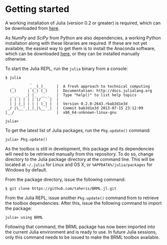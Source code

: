 Getting started
===============

A working installation of Julia (version 0.2 or greater) is required, which can be downloaded from [here](http://julialang.org/downloads/).

As *NumPy* and *SciPy* from Python are also dependencies, a working Python installation along with these libraries are required. If these are not yet available, the easiest way to get them is to install the Anaconda software, which can be downloaded [here](http://www.continuum.io/downloads), or they can be installed manually otherwise.

To start the Julia REPL, run the `julia` binary from a console:

```
$ julia
	       _
   _       _ _(_)_     |  A fresh approach to technical computing
  (_)     | (_) (_)    |  Documentation: http://docs.julialang.org
   _ _   _| |_  __ _   |  Type "help()" to list help topics
  | | | | | | |/ _` |  |
  | | |_| | | | (_| |  |  Version 0.2.0-2643.rbab3d1e3d
 _/ |\__'_|_|_|\__'_|  |  Commit bab3d1e3d 2013-07-15 23:12:09
|__/                   |  x86_64-unknown-linux-gnu

julia>
```

To get the latest list of Julia packages, run the `Pkg.update()` command:

```
julia> Pkg.update()
```

As the toolbox is still in development, this package and its dependencies will need to be retrieved manually from this repository. To do so, change directory to the Julia package directory at the command line. This will be located at `~/.julia` for Linux and OS X, or `%APPDATA%/julia/packages` for Windows by default.

From the package directory, issue the following command:

```
$ git clone https://github.com/taheris/BRML.jl.git
```

From the Julia REPL, issue another `Pkg.update()` command from to retrieve the toolbox dependencies.  After this, issue the following command to import the package:

```
julia> using BRML
```

Following that command, the BRML package has now been imported into the current Julia environment and is ready to use. In future Julia sessions, only this command needs to be issued to make the BRML toolbox available.